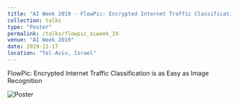 ```yaml
---
title: "AI Week 2019 - FlowPic: Encrypted Internet Traffic Classification is as Easy as Image Recognition"
collection: talks
type: "Poster"
permalink: /talks/flowpic_aiweek_19
venue: "AI Week 2019"
date: 2019-11-17
location: "Tel-Aviv, Israel"
---
```


FlowPic: Encrypted Internet Traffic Classification is as Easy as Image Recognition

![Poster](http://talshapira.github.io/images/flowpic_poster_img.png)


